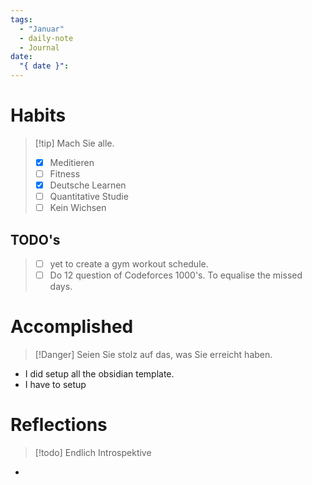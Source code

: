 ```yaml
---
tags:
  - "Januar"
  - daily-note
  - Journal
date:
  "{ date }":
---
```


# Habits
>[!tip] Mach Sie alle.
> - [x] Meditieren
> - [ ] Fitness
> - [x] Deutsche Learnen
> - [ ] Quantitative Studie
> - [ ] Kein Wichsen 

## TODO's
> - [ ] yet to create a gym workout schedule.
> - [ ] Do 12 question of Codeforces 1000's. To equalise the missed days.


# Accomplished
>[!Danger] Seien Sie stolz auf das, was Sie erreicht haben.
* I did setup all the obsidian template.
* I have to setup 



# Reflections
>[!todo] Endlich Introspektive
* 




